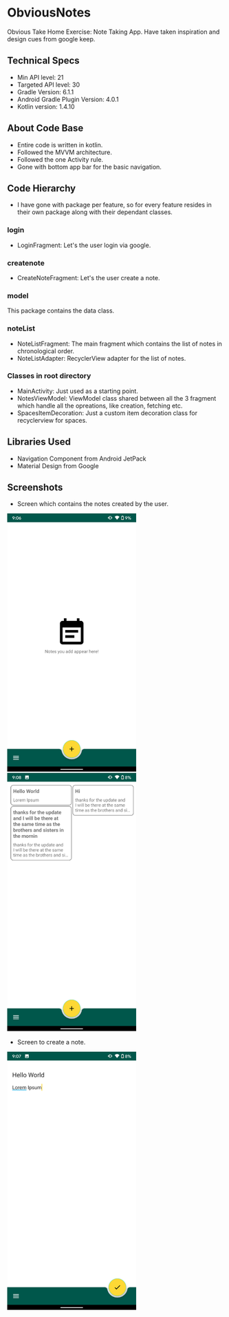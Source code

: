 # ObviousNotes
Obvious Take Home Exercise: Note Taking App. Have taken inspiration and design cues from google keep.

## Technical Specs
* Min API level: 21
* Targeted API level: 30
* Gradle Version: 6.1.1
* Android Gradle Plugin Version: 4.0.1
* Kotlin version: 1.4.10

## About Code Base
* Entire code is written in kotlin.
* Followed the MVVM architecture.
* Followed the one Activity rule.
* Gone with bottom app bar for the basic navigation. 

## Code Hierarchy
* I have gone with package per feature, so for every feature resides in their own package along with their dependant classes.

### login
* LoginFragment: Let's the user login via google.

### createnote
* CreateNoteFragment: Let's the user create a note.

### model
This package contains the data class.

### noteList
* NoteListFragment: The main fragment which contains the list of notes in chronological order.
* NoteListAdapter: RecyclerView adapter for the list of notes.

### Classes in root directory
* MainActivity: Just used as a starting point.
* NotesViewModel: ViewModel class shared between all the 3 fragment which handle all the opreations, like creation, fetching etc.
* SpacesItemDecoration: Just a custom item decoration class for recyclerview for spaces.

## Libraries Used
* Navigation Component from Android JetPack
* Material Design from Google

## Screenshots
* Screen which contains the notes created by the user.
<img src="https://github.com/iamarjun/ObviousNotes/blob/master/screenshots/Screenshot_20200120-090653.png" width="300" >
<img src="https://github.com/iamarjun/ObviousNotes/blob/master/screenshots/Screenshot_20200120-090851.png" width="300" >

* Screen to create a note.
<img src="https://github.com/iamarjun/ObviousNotes/blob/master/screenshots/Screenshot_20200120-090728.png" width="300" >

